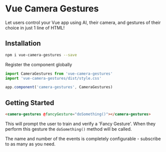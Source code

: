 # Vue Camera Gestures

Let users control your Vue app using AI, their camera, and gestures of their choice in just 1 line of HTML!


## Installation
```bash
npm i vue-camera-gestures --save
```
Register the component globally
```js
import CameraGestures from 'vue-camera-gestures'
import 'vue-camera-gestures/dist/style.css'

app.component('camera-gestures', CameraGestures)
```

## Getting Started
```html
<camera-gestures @fancyGesture="doSomething()"></camera-gestures>
```
This will prompt the user to train and verify a 'Fancy Gesture'. When they perform this gesture the `doSomething()` method will be called.

The name and number of the events is completely configurable - subscribe to as many as you need.



